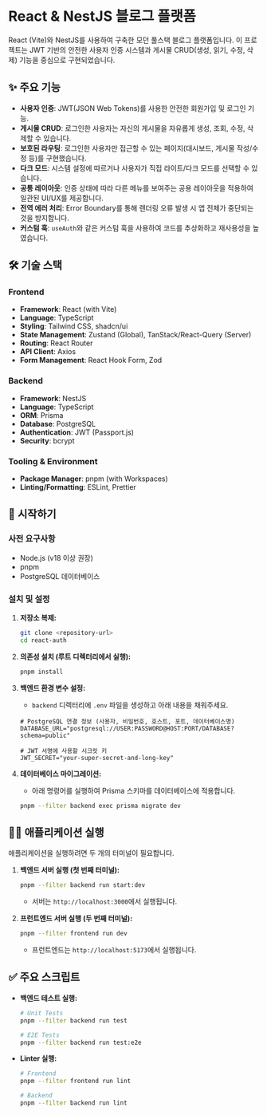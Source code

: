 # React & NestJS 블로그 플랫폼

React (Vite)와 NestJS를 사용하여 구축한 모던 풀스택 블로그 플랫폼입니다. 이 프로젝트는 JWT 기반의 안전한 사용자 인증 시스템과 게시물 CRUD(생성, 읽기, 수정, 삭제) 기능을 중심으로 구현되었습니다.

## ✨ 주요 기능

- **사용자 인증**: JWT(JSON Web Tokens)를 사용한 안전한 회원가입 및 로그인 기능.
- **게시물 CRUD**: 로그인한 사용자는 자신의 게시물을 자유롭게 생성, 조회, 수정, 삭제할 수 있습니다.
- **보호된 라우팅**: 로그인한 사용자만 접근할 수 있는 페이지(대시보드, 게시물 작성/수정 등)를 구현했습니다.
- **다크 모드**: 시스템 설정에 따르거나 사용자가 직접 라이트/다크 모드를 선택할 수 있습니다.
- **공통 레이아웃**: 인증 상태에 따라 다른 메뉴를 보여주는 공용 레이아웃을 적용하여 일관된 UI/UX를 제공합니다.
- **전역 에러 처리**: Error Boundary를 통해 렌더링 오류 발생 시 앱 전체가 중단되는 것을 방지합니다.
- **커스텀 훅**: `useAuth`와 같은 커스텀 훅을 사용하여 코드를 추상화하고 재사용성을 높였습니다.

## 🛠️ 기술 스택

### **Frontend**
- **Framework**: React (with Vite)
- **Language**: TypeScript
- **Styling**: Tailwind CSS, shadcn/ui
- **State Management**: Zustand (Global), TanStack/React-Query (Server)
- **Routing**: React Router
- **API Client**: Axios
- **Form Management**: React Hook Form, Zod

### **Backend**
- **Framework**: NestJS
- **Language**: TypeScript
- **ORM**: Prisma
- **Database**: PostgreSQL
- **Authentication**: JWT (Passport.js)
- **Security**: bcrypt

### **Tooling & Environment**
- **Package Manager**: pnpm (with Workspaces)
- **Linting/Formatting**: ESLint, Prettier

## 🚀 시작하기

### 사전 요구사항
- Node.js (v18 이상 권장)
- pnpm
- PostgreSQL 데이터베이스

### 설치 및 설정
1.  **저장소 복제:**
    ```bash
    git clone <repository-url>
    cd react-auth
    ```

2.  **의존성 설치 (루트 디렉터리에서 실행):**
    ```bash
    pnpm install
    ```

3.  **백엔드 환경 변수 설정:**
    - `backend` 디렉터리에 `.env` 파일을 생성하고 아래 내용을 채워주세요.
    ```env
    # PostgreSQL 연결 정보 (사용자, 비밀번호, 호스트, 포트, 데이터베이스명)
    DATABASE_URL="postgresql://USER:PASSWORD@HOST:PORT/DATABASE?schema=public"

    # JWT 서명에 사용할 시크릿 키
    JWT_SECRET="your-super-secret-and-long-key"
    ```

4.  **데이터베이스 마이그레이션:**
    - 아래 명령어를 실행하여 Prisma 스키마를 데이터베이스에 적용합니다.
    ```bash
    pnpm --filter backend exec prisma migrate dev
    ```

## 🏃‍♂️ 애플리케이션 실행

애플리케이션을 실행하려면 두 개의 터미널이 필요합니다.

1.  **백엔드 서버 실행 (첫 번째 터미널):**
    ```bash
    pnpm --filter backend run start:dev
    ```
    - 서버는 `http://localhost:3000`에서 실행됩니다.

2.  **프런트엔드 서버 실행 (두 번째 터미널):**
    ```bash
    pnpm --filter frontend run dev
    ```
    - 프런트엔드는 `http://localhost:5173`에서 실행됩니다.

## ✅ 주요 스크립트

- **백엔드 테스트 실행:**
  ```bash
  # Unit Tests
  pnpm --filter backend run test

  # E2E Tests
  pnpm --filter backend run test:e2e
  ```

- **Linter 실행:**
  ```bash
  # Frontend
  pnpm --filter frontend run lint

  # Backend
  pnpm --filter backend run lint
  ```
